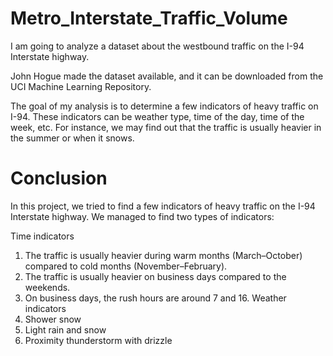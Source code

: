 # Metro_Interstate_Traffic_Volume
I am going to analyze a dataset about the westbound traffic on the I-94 Interstate highway.

John Hogue made the dataset available, and it can be downloaded from the UCI Machine Learning Repository.

The goal of my analysis is to determine a few indicators of heavy traffic on I-94. These indicators can be weather type, time of the day, time of the week, etc. For instance, we may find out that the traffic is usually heavier in the summer or when it snows.


# Conclusion
In this project, we tried to find a few indicators of heavy traffic on the I-94 Interstate highway. We managed to find two types of indicators:

Time indicators
1. The traffic is usually heavier during warm months (March–October) compared to cold months (November–February).
2. The traffic is usually heavier on business days compared to the weekends.
3. On business days, the rush hours are around 7 and 16.
Weather indicators
1. Shower snow
2. Light rain and snow
3. Proximity thunderstorm with drizzle
